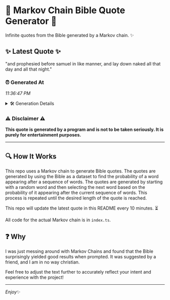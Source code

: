 # 📖 Markov Chain Bible Quote Generator 📖

Infinite quotes from the Bible generated by a Markov chain. ✨

## ✨ Latest Quote ✨
"and prophesied before samuel in like manner, and lay down naked all that day and all that night."

### ⏰ Generated At
*11:36:47 PM*

<details>
    <summary>🛠️ Generation Details</summary>
    <p>
        <strong>🌱 Seed:</strong> and<br>
        <strong>🔄 Iterations:</strong> 17<br>
        <strong>📜 Context History:</strong><br>[ and ]: prophesied<br>[ and, prophesied ]: before<br>[ and, prophesied, before ]: samuel<br>[ and, prophesied, before, samuel ]: in<br>[ and, prophesied, before, samuel, in ]: like<br>[ and, prophesied, before, samuel, in, like ]: manner,<br>[ prophesied, before, samuel, in, like, manner, ]: and<br>[ before, samuel, in, like, manner,, and ]: lay<br>[ samuel, in, like, manner,, and, lay ]: down<br>[ in, like, manner,, and, lay, down ]: naked<br>[ like, manner,, and, lay, down, naked ]: all<br>[ manner,, and, lay, down, naked, all ]: that<br>[ and, lay, down, naked, all, that ]: day<br>[ lay, down, naked, all, that, day ]: and<br>[ down, naked, all, that, day, and ]: all<br>[ naked, all, that, day, and, all ]: that<br>[ all, that, day, and, all, that ]: night.<br>
    </p>
</details>

### ⚠️ Disclaimer ⚠️
**This quote is generated by a program and is not to be taken seriously. It is purely for entertainment purposes.**

---

## 🔍 How It Works

This repo uses a Markov chain to generate Bible quotes. The quotes are generated by using the Bible as a dataset to find the probability of a word appearing after a sequence of words. The quotes are generated by starting with a random word and then selecting the next word based on the probability of it appearing after the current sequence of words. This process is repeated until the desired length of the quote is reached.

This repo will update the latest quote in this README every 10 minutes. ⏳

All code for the actual Markov chain is in `index.ts`.

## ❓ Why

I was just messing around with Markov Chains and found that the Bible surprisingly yielded good results when prompted. 
It was suggested by a friend, and I am in no way christian.

Feel free to adjust the text further to accurately reflect your intent and experience with the project!

---

*Enjoy*✨
